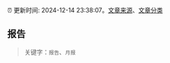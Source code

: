 :alarm_clock: 更新时间: 2024-12-14 23:38:07。[文章来源](/README.md)、[文章分类](/TAGS.md)

## 报告


> 关键字：`报告`、`月报`



